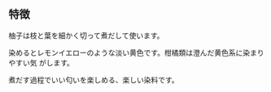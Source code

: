 ## 特徴

柚子は枝と葉を細かく切って煮だして使います。

染めるとレモンイエローのような淡い黄色です。柑橘類は澄んだ黄色系に染まりやすい気
がします。

煮だす過程でいい匂いを楽しめる、楽しい染料です。
